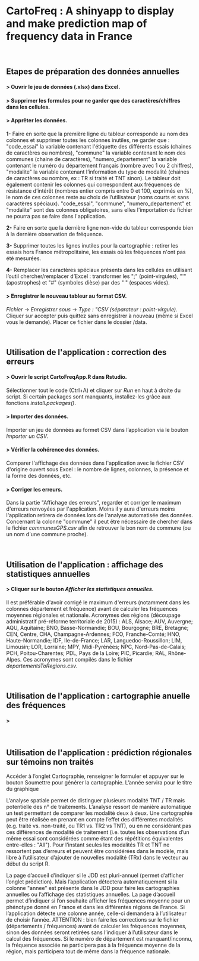 # CartoFreq : A shinyapp to display and make prediction map of frequency data in France

&nbsp;
&nbsp;




## Etapes de préparation des données annuelles
#### > Ouvrir le jeu de données (.xlsx) dans Excel.

#### > Supprimer les formules pour ne garder que des caractères/chiffres dans les cellules.

#### > Apprêter les données.
**1-** Faire en sorte que la première ligne du tableur corresponde au nom des colonnes et supprimer toutes les colonnes inutiles, ne garder que : "code_essai" la variable contenant l'étiquette des différents essais (chaines de caractères ou nombres), "commune" la variable contenant le nom des communes (chaine de caractères), "numero_departement" la variable contenant le numéro du département français (nombre avec 1 ou 2 chiffres), "modalite" la variable contenant l’information du type de modalité (chaines de caractères ou nombre, ex : TR si traité et TNT sinon). Le tableur doit également contenir les colonnes qui correspondent aux fréquences de résistance d’intérêt (nombres entier compris entre 0 et 100, exprimés en %), le nom de ces colonnes reste au choix de l’utilisateur (noms courts et sans caractères spéciaux).
"code_essai", "commune", "numero_departement" et "modalite" sont des colonnes obligatoires, sans elles l'importation du fichier ne pourra pas se faire dans l'application.

**2-** Faire en sorte que la dernière ligne non-vide du tableur corresponde bien à la dernière observation de fréquence.

**3-** Supprimer toutes les lignes inutiles pour la cartographie : retirer les essais hors France métropolitaine, les essais où les fréquences n'ont pas été mesurées. 

**4-** Remplacer les caractères spéciaux présents dans les cellules en utilisant l’outil chercher/remplacer d’Excel : transformer les ";" (point-virgules), "'" (apostrophes) et "#" (symboles dièse) par des " " (espaces vides).

#### > Enregistrer le nouveau tableur au format CSV.
*Fichier* &#8594; *Enregistrer sous* &#8594; *Type : "CSV (séparateur : point-virgule)*. Cliquer sur accepter puis quittez sans enregistrer à nouveau (même si Excel vous le demande). Placer ce fichier dans le dossier /data.

&nbsp;
&nbsp;




## Utilisation de l'application : correction des erreurs
#### > Ouvrir le script CartoFreqApp.R dans Rstudio.
Sélectionner tout le code (Ctrl+A) et cliquer sur *Run* en haut à droite du script. Si certain packages sont manquants, installez-les grâce aux fonctions *install.packages()*.

#### > Importer des données.
Importer un jeu de données au formet CSV dans l’application via le bouton *Importer un CSV*.

#### > Vérifier la cohérence des données.
Comparer l'affichage des données dans l'application avec le fichier CSV d'origine ouvert sous Excel : le nombre de lignes, colonnes, la présence et la forme des données, etc. 

#### > Corriger les erreurs.
Dans la partie "Affichage des erreurs", regarder et corriger le maximum d'erreurs renvoyées par l'application. Moins il y aura d'erreurs moins l'application retirera de données lors de l'analyse automatisée des données.
Concernant la colonne "commune" il peut être nécessaire de chercher dans le fichier *communesGPS.csv* afin de retrouver le bon nom de commune (ou un nom d'une commune proche).

&nbsp;
&nbsp;




## Utilisation de l'application : affichage des statistiques annuelles
#### > Cliquer sur le bouton *Afficher les statistiques annuelles*.
Il est préférable d'avoir corrigé le maximum d'erreurs (notamment dans les colonnes département et fréquence) avant de calculer les fréquences moyennes régionales et nationale. Acronymes des régions (découpage administratif pré-réforme territoriale de 2015) : ALS, Alsace; AUV, Auvergne; AQU, Aquitaine; BNO, Basse-Normandie; BOU, Bourgogne; BRE, Bretagne; CEN, Centre, CHA, Champagne-Ardennes; FCO, Franche-Comté; HNO, Haute-Normandie; IDF, Ile-de-France; LAR, Languedoc-Roussillon; LIM, Limousin; LOR, Lorraine; MPY, Midi-Pyrénées; NPC, Nord-Pas-de-Calais; PCH, Poitou-Charentes; PDL, Pays de la Loire; PIC, Picardie; RAL, Rhône-Alpes. Ces acronymes sont compilés dans le fichier *departementsToRegions.csv*.

&nbsp;
&nbsp;




## Utilisation de l'application : cartographie anuelle des fréquences
#### > 

&nbsp;
&nbsp;




## Utilisation de l'application : prédiction régionales sur témoins non traités


Accéder à l’onglet Cartographie, renseigner le formuler et appuyer sur le bouton Soumettre pour générer la cartographie. L’année servira pour le titre du graphique

L’analyse spatiale permet de distinguer plusieurs modalité TNT / TR mais potentielle des n° de traitements. L’analyse ressort de manière automatique un test permettant de comparer les modalité deux à deux. Une cartographie peut être réalisée en prenant en compte l’effet des différentes modalités (e.g. traité vs. non-traité, ou TR1 vs. TR2 vs TNT), ou en ne considérant pas ces différences de modalité de traitement (i.e. toutes les observations d’un même essai sont considérées comme étant des répétitions équivalentes entre-elles : "All"). Pour l’instant seules les modalités TR et TNT ne ressortent pas d’erreurs et peuvent être considérées dans le modèle, mais libre à l’utilisateur d’ajouter de nouvelles modalité (TRx) dans le vecteur au début du script R.

La page d’accueil d’indiquer si le JDD est pluri-annuel (permet d’afficher l’onglet prédiction). Mais l’application détectera automatiquement si la colonne "annee" est présente dans le JDD pour faire les cartographies annuelles ou l’affichage des statistiques annuelles. 
La page d’accueil permet d’indiquer si l’on souhaite afficher les fréquences moyenne pour un phénotype donné en France et dans les différentes régions de France. Si l’application détecte une colonne année, celle-ci demandera à l’utilisateur de choisir l’année. ATTENTION : bien faire les corrections sur le fichier (départements / fréquences) avant de calculer les fréquences moyennes, sinon des données seront retirées sans l’indiquer à l’utilisateur dans le calcul des fréquences. Si le numéro de département est manquant/inconnu, la fréquence associée ne participera pas à la fréquence moyenne de la région, mais participera tout de même dans la fréquence nationale.
